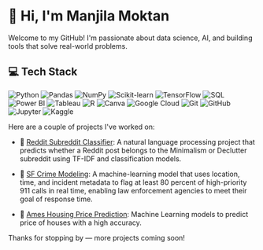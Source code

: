 # 👋 Hi, I'm Manjila Moktan


Welcome to my GitHub! I'm passionate about data science, AI, and building tools that solve real-world problems.




## 💻 Tech Stack 
![Python](https://img.shields.io/badge/Python-%23FFD43B.svg?style=for-the-badge&logo=python&logoColor=blue)
![Pandas](https://img.shields.io/badge/Pandas-%23150458.svg?style=for-the-badge&logo=pandas&logoColor=white)
![NumPy](https://img.shields.io/badge/NumPy-%23013243.svg?style=for-the-badge&logo=numpy&logoColor=white)
![Scikit-learn](https://img.shields.io/badge/Scikit--learn-%23F7931E.svg?style=for-the-badge&logo=scikit-learn&logoColor=white)
![TensorFlow](https://img.shields.io/badge/TensorFlow-%23FF6F00.svg?style=for-the-badge&logo=tensorflow&logoColor=white)
![SQL](https://img.shields.io/badge/SQL-%23008080.svg?style=for-the-badge&logo=sql&logoColor=white)
![Power BI](https://img.shields.io/badge/Power%20BI-%23F2C811.svg?style=for-the-badge&logo=powerbi&logoColor=white)
![Tableau](https://img.shields.io/badge/Tableau-%23E97627.svg?style=for-the-badge&logo=tableau&logoColor=white)
![R](https://img.shields.io/badge/R-%23276DC3.svg?style=for-the-badge&logo=r&logoColor=white)
![Canva](https://img.shields.io/badge/Canva-%2300C4CC.svg?style=flat&logo=Canva&logoColor=white)
![Google Cloud](https://img.shields.io/badge/GoogleCloud-%234285F4.svg?style=flat&logo=google-cloud&logoColor=white)
![Git](https://img.shields.io/badge/Git-%23F05032.svg?style=for-the-badge&logo=git&logoColor=white)
![GitHub](https://img.shields.io/badge/GitHub-%23181717.svg?style=for-the-badge&logo=github&logoColor=white)
![Jupyter](https://img.shields.io/badge/Jupyter-%23F37626.svg?style=for-the-badge&logo=jupyter&logoColor=white)
![Kaggle](https://img.shields.io/badge/Kaggle-%2320BEFF.svg?style=for-the-badge&logo=kaggle&logoColor=white)





Here are a couple of projects I've worked on:

- 🔧 [Reddit Subreddit Classifier]([https://github.com/manjilam/NLP-reddit-calssification]): A natural language processing project that predicts whether a Reddit post belongs to the Minimalism or Declutter subreddit using TF-IDF and classification models.

- 🌿 [SF Crime Modeling]([(https://github.com/manjilam/SF-crime-modeling)): A machine-learning model that uses location, time, and incident metadata to flag at least 80 percent of high-priority 911 calls in real time, enabling law enforcement agencies to meet their goal of response time.

- 🔧 [Ames Housing Price Prediction]([https://github.com/manjilam/PricePrediction]): Machine Learning models to predict price of houses with a high accuracy.

Thanks for stopping by — more projects coming soon!





<!--
**manjilam/manjilam** is a ✨ _special_ ✨ repository because its `README.md` (this file) appears on your GitHub profile.

Here are some ideas to get you started:

- 🔭 I’m currently working on ...
- 🌱 I’m currently learning ...
- 👯 I’m looking to collaborate on ...
- 🤔 I’m looking for help with ...
- 💬 Ask me about ...
- 📫 How to reach me: ...
- 😄 Pronouns: ...
- ⚡ Fun fact: ...
-->
